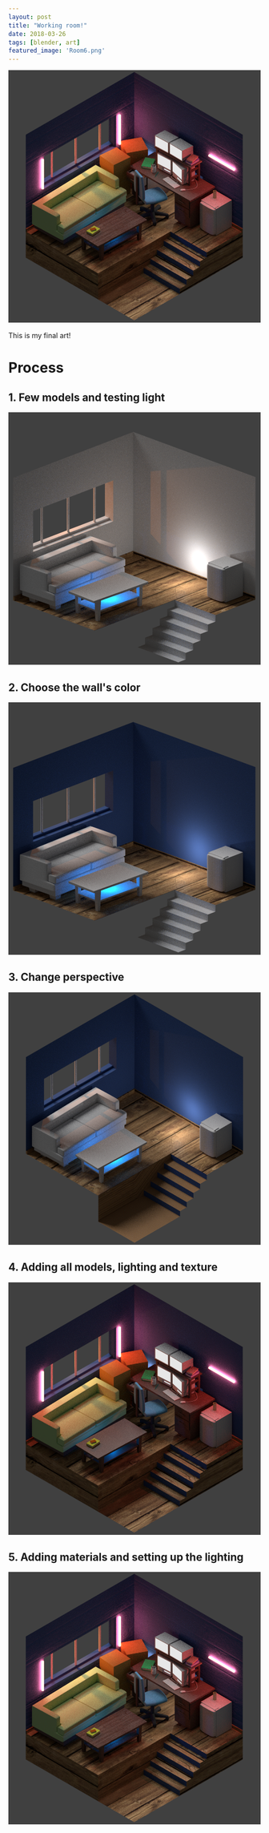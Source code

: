 ```yaml
---
layout: post
title: "Working room!"
date: 2018-03-26
tags: [blender, art]
featured_image: 'Room6.png'
---
```

![Complete](/assets/images/Room6.png)
<!--excerpt.start-->

This is my final art!
<!--excerpt.end-->
# Process
## 1. Few models and testing light
![stage 1](/assets/images/Room2.png)

## 2. Choose the wall's color
![stage 2](/assets/images/Room3.png)

## 3. Change perspective
![stage 3](/assets/images/Room4.png)

## 4. Adding all models, lighting and texture
![stage 4](/assets/images/Room5.png)

## 5. Adding materials and setting up the lighting
![stage final](/assets/images/Room6.png)
